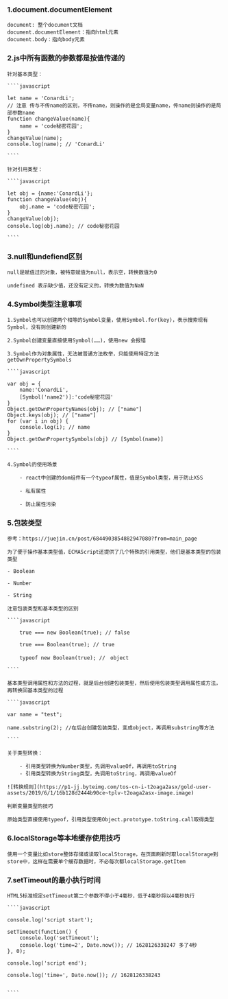 ### 1.document.documentElement

    document: 整个document文档
    document.documentElement：指向html元素
    document.body：指向body元素


### 2.js中所有函数的参数都是按值传递的

    针对基本类型：

    ````javascript

    let name = 'ConardLi';
    // 注意 传与不传name的区别，不传name，则操作的是全局变量name，传name则操作的是局部参数name
    function changeValue(name){ 
        name = 'code秘密花园';
    }
    changeValue(name);
    console.log(name); // 'ConardLi'

    ````

    针对引用类型：

    ````javascript

    let obj = {name:'ConardLi'};
    function changeValue(obj){
        obj.name = 'code秘密花园';
    }
    changeValue(obj);
    console.log(obj.name); // code秘密花园

    ````

### 3.null和undefiend区别

    null是赋值过的对象，被特意赋值为null，表示空，转换数值为0

    undefined 表示缺少值，还没有定义的，转换为数值为NaN


### 4.Symbol类型注意事项

    1.Symbol也可以创建两个相等的Symbol变量，使用Symbol.for(key)，表示搜索现有Symbol，没有则创建新的

    2.Symbol创建变量直接使用Symbol(……)，使用new 会报错

    3.Symbol作为对象属性，无法被普通方法枚举，只能使用特定方法getOwnPropertySymbols

    ````javascript

    var obj = {
        name:'ConardLi',
        [Symbol('name2')]:'code秘密花园'
    }
    Object.getOwnPropertyNames(obj); // ["name"]
    Object.keys(obj); // ["name"]
    for (var i in obj) {
        console.log(i); // name
    }
    Object.getOwnPropertySymbols(obj) // [Symbol(name)]

    ````

    4.Symbol的使用场景

        - react中创建的dom组件有一个typeof属性，值是Symbol类型，用于防止XSS

        - 私有属性

        - 防止属性污染


### 5.包装类型

    参考：https://juejin.cn/post/6844903854882947080?from=main_page

    为了便于操作基本类型值，ECMAScript还提供了几个特殊的引用类型，他们是基本类型的包装类型

    - Boolean

    - Number

    - String

    注意包装类型和基本类型的区别

    ````javascript

        true === new Boolean(true); // false

        true === Boolean(true); // true

        typeof new Boolean(true); //　object

    ````

    基本类型调用属性和方法的过程，就是后台创建包装类型，然后使用包装类型调用属性或方法，再转换回基本类型的过程

    ````javascript

    var name = "test";

    name.substring(2); //在后台创建包装类型，变成object，再调用substring等方法

    ````

    关于类型转换：

        - 引用类型转换为Number类型，先调用valueOf，再调用toString
        - 引用类型转换为String类型，先调用toString，再调用valueOf

    ![转换规则](https://p1-jj.byteimg.com/tos-cn-i-t2oaga2asx/gold-user-assets/2019/6/1/16b128d2444b90ce~tplv-t2oaga2asx-image.image)

    判断变量类型的技巧

    原始类型直接使用typeof，引用类型使用Object.prototype.toString.call取得类型


### 6.localStorage等本地缓存使用技巧

    使用一个变量比如store整体存储或读取localStorage，在页面刷新时取localStorage到store中，这样在需要单个缓存数据时，不必每次都localStorage.getItem

### 7.setTimeout的最小执行时间

    HTML5标准规定setTimeout第二个参数不得小于4毫秒，低于4毫秒将以4毫秒执行

    ````javascript

    console.log('script start');

    setTimeout(function() {
        console.log('setTimeout');
        console.log('time=2', Date.now()); // 1628126338247 多了4秒
    }, 0);

    console.log('script end');

    console.log('time=', Date.now()); // 1628126338243


    ````